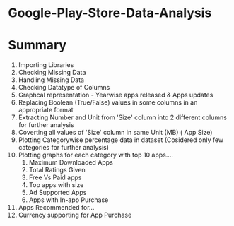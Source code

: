 # Google-Play-Store-Data-Analysis

# Summary

1) Importing Libraries
2) Checking Missing Data
3) Handling Missing Data
4) Checking Datatype of Columns
5) Graphcal representation - Yearwise apps released  & Apps updates
6) Replacing Boolean (True/False) values in some columns in an appropriate format
7) Extracting Number and Unit from 'Size' column into 2 different columns for further analysis
8) Coverting all values of 'Size' column in same Unit (MB) ( App Size)
9) Plotting Categorywise percentage data in dataset (Cosidered only few categories for further analysis)
10) Plotting graphs for each category with top 10 apps....
    1) Maximum Downloaded Apps
    2) Total Ratings Given
    3) Free Vs Paid apps
    4) Top apps with size
    5) Ad Supported Apps
    6) Apps with In-app Purchase
11)  Apps Recommended for...
12)  Currency supporting for App Purchase 

